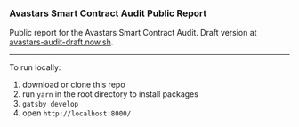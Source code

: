 ### Avastars Smart Contract Audit Public Report

Public report for the Avastars Smart Contract Audit. Draft version at [avastars-audit-draft.now.sh](https://avastars-audit-draft.now.sh).

---

To run locally:

1. download or clone this repo
2. run `yarn` in the root directory to install packages
3. `gatsby develop`
4. open `http://localhost:8000/`
